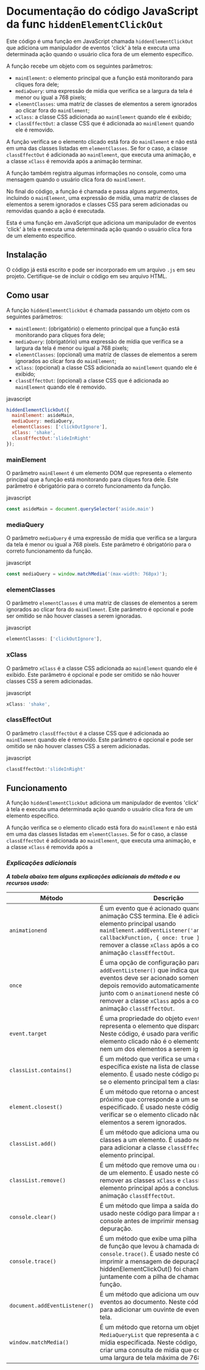 Documentação do código JavaScript da func `hiddenElementClickOut`
=========================================================


Este código é uma função em JavaScript chamada `hiddenElementClickOut` que adiciona um manipulador de eventos 'click' à tela e executa uma determinada ação quando o usuário clica fora de um elemento específico.

A função recebe um objeto com os seguintes parâmetros:

*   `mainElement`: o elemento principal que a função está monitorando para cliques fora dele;
*   `mediaQuery`: uma expressão de mídia que verifica se a largura da tela é menor ou igual a 768 pixels;
*   `elementClasses`: uma matriz de classes de elementos a serem ignorados ao clicar fora do `mainElement`;
*   `xClass`: a classe CSS adicionada ao `mainElement` quando ele é exibido;
*   `classEffectOut`: a classe CSS que é adicionada ao `mainElement` quando ele é removido.

A função verifica se o elemento clicado está fora do `mainElement` e não está em uma das classes listadas em `elementClasses`. Se for o caso, a classe `classEffectOut` é adicionada ao `mainElement`, que executa uma animação, e a classe `xClass` é removida após a animação terminar.

A função também registra algumas informações no console, como uma mensagem quando o usuário clica fora do `mainElement`.

No final do código, a função é chamada e passa alguns argumentos, incluindo o `mainElement`, uma expressão de mídia, uma matriz de classes de elementos a serem ignorados e classes CSS para serem adicionadas ou removidas quando a ação é executada.


Esta é uma função em JavaScript que adiciona um manipulador de eventos 'click' à tela e executa uma determinada ação quando o usuário clica fora de um elemento específico.

Instalação
----------

O código já está escrito e pode ser incorporado em um arquivo `.js` em seu projeto. Certifique-se de incluir o código em seu arquivo HTML.

Como usar
---------

A função `hiddenElementClickOut` é chamada passando um objeto com os seguintes parâmetros:

*   `mainElement`: (obrigatório) o elemento principal que a função está monitorando para cliques fora dele;
*   `mediaQuery`: (obrigatório) uma expressão de mídia que verifica se a largura da tela é menor ou igual a 768 pixels;
*   `elementClasses`: (opcional) uma matriz de classes de elementos a serem ignorados ao clicar fora do `mainElement`;
*   `xClass`: (opcional) a classe CSS adicionada ao `mainElement` quando ele é exibido;
*   `classEffectOut`: (opcional) a classe CSS que é adicionada ao `mainElement` quando ele é removido.

javascript

```javascript
hiddenElementClickOut({
  mainElement: asideMain,
  mediaQuery: mediaQuery,
  elementClasses: ['clickOutIgnore'],
  xClass: 'shake',
  classEffectOut:'slideInRight'
});
```

### mainElement

O parâmetro `mainElement` é um elemento DOM que representa o elemento principal que a função está monitorando para cliques fora dele. Este parâmetro é obrigatório para o correto funcionamento da função.

javascript

```javascript
const asideMain = document.querySelector('aside.main')
```

### mediaQuery

O parâmetro `mediaQuery` é uma expressão de mídia que verifica se a largura da tela é menor ou igual a 768 pixels. Este parâmetro é obrigatório para o correto funcionamento da função.

javascript

```javascript
const mediaQuery = window.matchMedia('(max-width: 768px)');
```

### elementClasses

O parâmetro `elementClasses` é uma matriz de classes de elementos a serem ignorados ao clicar fora do `mainElement`. Este parâmetro é opcional e pode ser omitido se não houver classes a serem ignoradas.

javascript

```javascript
elementClasses: ['clickOutIgnore'],
```

### xClass

O parâmetro `xClass` é a classe CSS adicionada ao `mainElement` quando ele é exibido. Este parâmetro é opcional e pode ser omitido se não houver classes CSS a serem adicionadas.

javascript

```javascript
xClass: 'shake',
```

### classEffectOut

O parâmetro `classEffectOut` é a classe CSS que é adicionada ao `mainElement` quando ele é removido. Este parâmetro é opcional e pode ser omitido se não houver classes CSS a serem adicionadas.

javascript

```javascript
classEffectOut:'slideInRight'
```

Funcionamento
-------------

A função `hiddenElementClickOut` adiciona um manipulador de eventos 'click' à tela e executa uma determinada ação quando o usuário clica fora de um elemento específico.

A função verifica se o elemento clicado está fora do `mainElement` e não está em uma das classes listadas em `elementClasses`. Se for o caso, a classe `classEffectOut` é adicionada ao `mainElement`, que executa uma animação, e a classe `xClass` é removida após a

### ***Explicações adicionais***

***A tabela abaixo tem alguns explicações adicionais do método e ou recursos usado:***

| Método | Descrição |
| --- | --- |
| `animationend` | É um evento que é acionado quando uma animação CSS termina. Ele é adicionado ao elemento principal usando `mainElement.addEventListener('animationend', callbackFunction, { once: true })` para remover a classe `xClass` após a conclusão da animação `classEffectOut`. |
| `once` | É uma opção de configuração para o método `addEventListener()` que indica que o ouvinte de eventos deve ser acionado somente uma vez e depois removido automaticamente. É usado junto com o `animationend` neste código para remover a classe `xClass` após a conclusão da animação `classEffectOut`. |
| `event.target` | É uma propriedade do objeto `event` que representa o elemento que disparou o evento. Neste código, é usado para verificar se o elemento clicado não é o elemento principal nem um dos elementos a serem ignorados. |
| `classList.contains()` | É um método que verifica se uma classe específica existe na lista de classes de um elemento. É usado neste código para verificar se o elemento principal tem a classe `xClass`. |
| `element.closest()` | É um método que retorna o ancestral mais próximo que corresponde a um seletor CSS especificado. É usado neste código para verificar se o elemento clicado não é um dos elementos a serem ignorados. |
| `classList.add()` | É um método que adiciona uma ou mais classes a um elemento. É usado neste código para adicionar a classe `classEffectOut` ao elemento principal. |
| `classList.remove()` | É um método que remove uma ou mais classes de um elemento. É usado neste código para remover as classes `xClass` e `classEffectOut` do elemento principal após a conclusão da animação `classEffectOut`. |
| `console.clear()` | É um método que limpa a saída do console. É usado neste código para limpar a saída do console antes de imprimir mensagens de depuração. |
| `console.trace()` | É um método que exibe uma pilha de chamadas de função que levou à chamada do método `console.trace()`. É usado neste código para imprimir a mensagem de depuração "A função hiddenElementClickOut() foi chamada." juntamente com a pilha de chamadas de função. |
| `document.addEventListener()` | É um método que adiciona um ouvinte de eventos ao documento. Neste código, é usado para adicionar um ouvinte de eventos 'click' à tela. |
| `window.matchMedia()` | É um método que retorna um objeto `MediaQueryList` que representa a consulta de mídia especificada. Neste código, é usado para criar uma consulta de mídia que corresponde a uma largura de tela máxima de 768 pixels. |